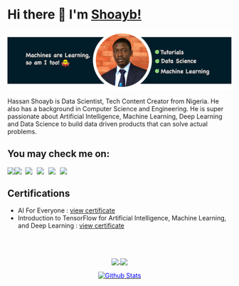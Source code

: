 # Hi there 👋 I'm [Shoayb!](https://)   
![](https://raw.githubusercontent.com/Hassan-Shoayb/Hassan-Shoayb/main/Hassan-Shoayb.png)


<p>Hassan Shoayb is Data Scientist, Tech Content Creator from Nigeria. He also has a background in Computer Science and Engineering. He is super passionate about Artificial Intelligence, Machine Learning, Deep Learning and Data Science to build data driven products that can solve actual problems. </p>

<h2>You may check me on:</h2>

<a href="https://www.kaggle.com/engrshoayb">   
  <img align="left" src="https://img.shields.io/badge/Kaggle-20BEFF?style=for-the-badge&logo=Kaggle&logoColor=white"  />
</a>

<a href="https://www.linkedin.com/in/hassan-shoayb/">
  <img align="left" width="24px" src="https://cdn-icons-png.flaticon.com/512/174/174857.png"  />
</a>


<a href="https://twitter.com/engr_shoayb">
  <img align="left" width="26px" src="https://logodownload.org/wp-content/uploads/2014/09/twitter-logo-6.png" />
</a>

<a href="mailto:engrshoayb@gmail.com">
  <img align="left" width="26px" src="https://cdn-icons-png.flaticon.com/512/281/281769.png" />
</a>

<a href="https://www.youtube.com/c/Softlinks">
  <img align="left" width="26px" src="https://i.pinimg.com/originals/46/02/cb/4602cbc18967da9c1eba7452905cd99b.png" />
</a>  
<a href="https://shoayb.hashnode.dev/">
  <img align="left" width="26px" src="https://cdn.hashnode.com/res/hashnode/image/upload/v1611902473383/CDyAuTy75.png?auto=compress" />
</a>

<!-- ![](https://komarev.com/ghpvc/?username=Hassan-Shoayb&color=blue)   -->

<br>
<h2>Certifications</h2>
<ul>
    <li>AI For Everyone : <a href='https://www.coursera.org/account/accomplishments/verify/THNHQELZXLR3'> view certificate </a> </li>
    <li>Introduction to TensorFlow for Artificial Intelligence, Machine Learning, and Deep Learning :  <a href='#'> view certificate </a></li>
</ul>


<br>

<br>

<p align="center">
  <a href="https://github.com/Hassan-Shoayb?tab=repositories">
    <img
      align="center"
      src="https://github-readme-stats.vercel.app/api/top-langs/?username=Hassan-Shoayb&layout=compact&theme=algolia&count_private=true"
    />
  </a>
  <a href="https://github.com/Hassan-Shoayb?tab=repositories">
    <img
      align="center"
      height="165"
      src="https://github-readme-stats.vercel.app/api?username=Hassan-Shoayb&count_private=true&show_icons=true&custom_title=Github%20Status&hide=issues&theme=algolia&count_private=true"
    />
  </a>
</p>

<p align="center" dir="auto">
        <a target="_blank" rel="noopener noreferrer" href="https://raw.githubusercontent.com/bornmay/bornmay/Update/svg/Bottom.svg"><img src="https://raw.githubusercontent.com/bornmay/bornmay/Update/svg/Bottom.svg" alt="Github Stats" style="max-width: 100%;color:blue"></a>
</p>

<!--
**Hassan-Shoayb/Hassan-Shoayb** is a ✨ _special_ ✨ repository because its `README.md` (this file) appears on your GitHub profile.

Here are some ideas to get you started:

- 🔭 I’m currently working on ...
- 🌱 I’m currently learning ...
- 👯 I’m looking to collaborate on ...
- 🤔 I’m looking for help with ...
- 💬 Ask me about ...
- 📫 How to reach me: ...
- 😄 Pronouns: ...
- ⚡ Fun fact: ...
-->
